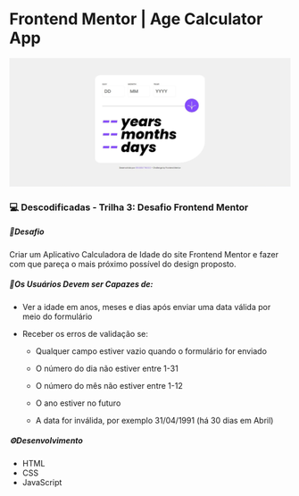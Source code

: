 # Frontend Mentor | Age Calculator App

![](assets/images/design-preview.jpg)

### 💻 Descodificadas - Trilha 3: Desafio Frontend Mentor



##### 📝Desafio

Criar um Aplicativo Calculadora de Idade do site Frontend Mentor e fazer com que pareça o mais próximo possível do design proposto.



##### 📌Os Usuários Devem ser Capazes de:

- Ver a idade em anos, meses e dias após enviar uma data válida por meio do formulário

- Receber os erros de validação se:
   - Qualquer campo estiver vazio quando o formulário for enviado
   
   - O número do dia não estiver entre 1-31
   
   - O número do mês não estiver entre 1-12
   
   - O ano estiver no futuro
   
   - A data for inválida, por exemplo 31/04/1991 (há 30 dias em Abril)
   
     

##### ⚙️Desenvolvimento

- HTML
- CSS
- JavaScript
